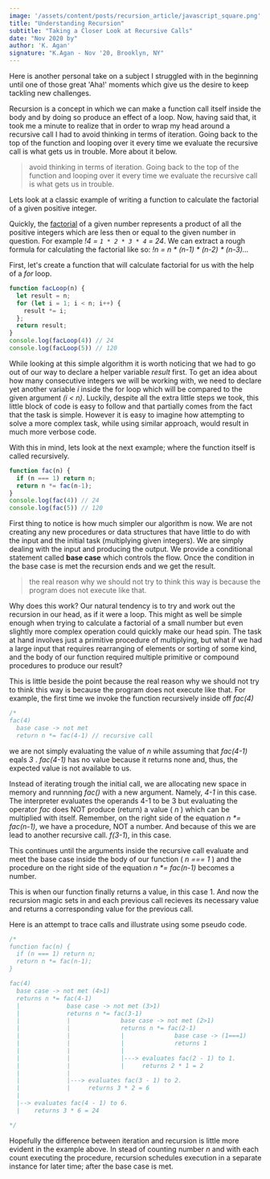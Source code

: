 ```yaml
---
image: '/assets/content/posts/recursion_article/javascript_square.png'
title: "Understanding Recursion"
subtitle: "Taking a Closer Look at Recursive Calls"
date: "Nov 2020 by"
author: 'K. Agan'
signature: "K.Agan - Nov '20, Brooklyn, NY"
---
```



Here is another personal take on a subject I struggled with in the beginning until one of those great 'Aha!' moments which give us the desire to keep tackling new challenges.

Recursion is a concept in which we can make a function call itself inside the body and by doing so produce an effect of a loop. Now, having said that, it took me a minute to realize that in order to wrap my head around a recursive call I had to avoid thinking in terms of iteration. Going back to the top of the function and looping over it every time we evaluate the recursive call is what gets us in trouble. More about it below.

> avoid thinking in terms of iteration. Going back to the top of the function and looping over it every time we evaluate the recursive call is what gets us in trouble.

Lets look at a classic example of writing a function to calculate the factorial of a given positive integer.

Quickly, the <a href="https://en.wikipedia.org/wiki/Factorial" target="blank">factorial</a> of a given number represents a product of all the positive integers which are less then or equal to the given number in question. For example *!4 = `1 * 2 * 3 * 4` = 24*. We can extract a rough formula for calculating the factorial like so: *!n = n * (n-1) * (n-2) * (n-3)...*

First, let's create a function that will calculate factorial for us with the help of a *for* loop.

```javascript
function facLoop(n) {
  let result = n;
  for (let i = 1; i < n; i++) {
    result *= i;
  };
  return result;
}
console.log(facLoop(4)) // 24
console.log(facLoop(5)) // 120
```
While looking at this simple algorithm it is worth noticing that we had to go out of our way to declare a helper variable *result* first. To get an idea about how many consecutive integers we will be working with, we need to declare yet another variable *i* inside the for loop which will be compared to the given argument *(i < n)*. Luckily, despite all the extra little steps we took, this little block of code is easy to follow and that partially comes from the fact that the task is simple. However it is easy to imagine how attempting to solve a more complex task, while using similar approach, would result in much more verbose code.

With this in mind, lets look at the next example; where the function itself is called recursively.
```javascript
function fac(n) {
  if (n === 1) return n;
  return n *= fac(n-1);
}
console.log(fac(4)) // 24
console.log(fac(5)) // 120
```
First thing to notice is how much simpler our algorithm is now. We are not creating any new procedures or data structures that have little to do with the input and the initial task (multiplying given integers). We are simply dealing with the input and producing the output. We provide a conditional statement called **base case** which controls the flow. Once the condition in the base case is met the recursion ends and we get the result. 

>the real reason why we should not try to think this way is because the program does not execute like that.

Why does this work? Our natural tendency is to try and work out the recursion in our head, as if it were a loop. This might as well be simple enough when trying to calculate a factorial of a small number but even slightly more complex operation could quickly make our head spin. The task at hand involves just a primitive procedure of multiplying, but what if we had a large input that requires rearranging of elements or sorting of some kind, and the body of our function required multiple primitive or compound procedures to produce our result? 

This is little beside the point because the real reason why we should not try to think this way is because the program does not execute like that. For example, the first time we invoke the function recursively inside off *fac(4)* 
```javascript
/*
fac(4)
  base case -> not met
  return n *= fac(4-1) // recursive call
```
we are not simply evaluating the value of *n* while assuming that *fac(4-1)* eqals *3* . *fac(4-1)* has no value because it returns none and, thus, the expected value is not available to us. 

Instead of iterating trough the initial call, we are allocating new space in memory and runnning *fac()* with a new argument. Namely, *4-1* in this case. The interpreter evaluates the operands 4-1 to be 3 but evaluating the operator *fac* does NOT produce (return) a value ( *n* ) which can be multiplied with itself. Remember, on the right side of the equation *n \*= fac(n-1)*, we have a procedure, NOT a number. And because of this we are lead to another recursive call. *f(3-1*), in this case.

This continues until the arguments inside the recursive call evaluate and meet the base case inside the body of our function ( *n === 1* ) and the procedure on the right side of the equation *n \*= fac(n-1)* becomes a number. 

This is when our function finally returns a value, in this case 1. And now the recursion magic sets in and each previous call recieves its necessary value and returns a corresponding value for the previous call.

Here is an attempt to trace calls and illustrate using some pseudo code.

```javascript
/*
function fac(n) {
  if (n === 1) return n;
  return n *= fac(n-1);
}

fac(4)
  base case -> not met (4>1)
  returns n *= fac(4-1) 
  |             base case -> not met (3>1)
  |             returns n *= fac(3-1)
  |             |              base case -> not met (2>1)
  |             |              returns n *= fac(2-1)
  |             |              |              base case -> (1===1)
  |             |              |              returns 1
  |             |              |
  |             |              |---> evaluates fac(2 - 1) to 1. 
  |             |              |     returns 2 * 1 = 2
  |             |
  |             |---> evaluates fac(3 - 1) to 2. 
  |             |     returns 3 * 2 = 6
  |             
  |--> evaluates fac(4 - 1) to 6. 
  |    returns 3 * 6 = 24

*/
```
Hopefully the difference between iteration and recursion is little more evident in the example above. In stead of counting number *n* and with each count executing the procedure, recursion schedules execution in a separate instance for later time; after the base case is met.


